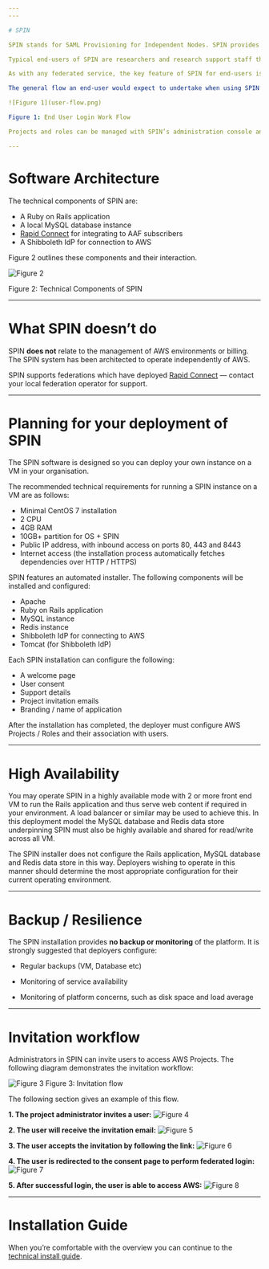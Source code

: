 ```yaml
---
---

# SPIN

SPIN stands for SAML Provisioning for Independent Nodes. SPIN provides a means for subscribers of an Identity Federation to provide  [Amazon Web Services](http://aws.amazon.com/) access to their end-users.

Typical end-users of SPIN are researchers and research support staff that need to login to the AWS administrative console in order to control resources such as EC2 instances and S3 storage. SPIN may also be used to assist with limiting access to specific parts of the AWS administrative console by linking end-users federated credentials to AWS Identity and Access Management (IAM) roles. Finally SPIN assists with login when end-users are working on several projects concurrently and thus require access to several different AWS administrative consoles.

As with any federated service, the key feature of SPIN for end-users is usage of their well known institutional credentials to access AWS without the need to be issued new, less often used and thus easily forgotten credentials, for each AWS administrative console they require access to.

The general flow an end-user would expect to undertake when using SPIN to the AWS administrative console is outlined in figure 1 below:

![Figure 1](user-flow.png)

Figure 1: End User Login Work Flow

Projects and roles can be managed with SPIN’s administration console and [RESTful API](http://ausaccessfed.github.io/spin/doc/api/v1/overview.html).

---
```


# Software Architecture

The technical components of SPIN are:

* A Ruby on Rails application
* A local MySQL database instance
* [Rapid Connect](https://rapid.aaf.edu.au/) for integrating to AAF subscribers
* A Shibboleth IdP for connection to AWS

Figure 2  outlines these components and their interaction.

![Figure 2](architecture.png)

Figure 2: Technical Components of SPIN

---

# What SPIN doesn’t do

SPIN **does not** relate to the management of AWS environments or billing. The SPIN system has been architected to operate independently of AWS.

SPIN supports federations which have deployed [Rapid Connect](https://rapid.aaf.edu.au/) — contact your local federation operator for support.

---

# Planning for your deployment of SPIN

The SPIN software is designed so you can deploy your own instance on a VM in your organisation. 

The recommended technical requirements for running a SPIN instance on a VM are as follows:

* Minimal CentOS 7 installation
* 2 CPU
* 4GB RAM
* 10GB+ partition for OS + SPIN
* Public IP address, with inbound access on ports 80, 443 and 8443
* Internet access (the installation process automatically fetches dependencies over HTTP / HTTPS)

SPIN features an automated installer. The following components will be installed and configured:

* Apache
* Ruby on Rails application
* MySQL instance
* Redis instance
* Shibboleth IdP for connecting to AWS
* Tomcat (for Shibboleth IdP)

Each SPIN installation can configure the following:

* A welcome page
* User consent
* Support details
* Project invitation emails
* Branding / name of application

After the installation has completed, the deployer must configure AWS Projects / Roles and their association with users.

---

# High Availability

You may operate SPIN in a highly available mode with 2 or more front end VM to run the Rails application and thus serve web content if required in your environment. A load balancer or similar may be used to achieve this. In this deployment model the MySQL database and Redis data store underpinning SPIN must also be highly available and shared for read/write across all VM.

The SPIN installer does not configure the Rails application, MySQL database and Redis data store in this way. Deployers wishing to operate in this manner should determine the most appropriate configuration for their current operating environment.

---

# Backup / Resilience

The SPIN installation provides **no backup or monitoring** of the platform. It is strongly suggested that deployers configure:

* Regular backups (VM, Database etc)

* Monitoring of service availability

* Monitoring of platform concerns, such as disk space and load average

---

# Invitation workflow

Administrators in SPIN can invite users to access AWS Projects. The following diagram demonstrates the invitation workflow:

![Figure 3](invitation-flow.png)
Figure 3: Invitation flow

The following section gives an example of this flow.

**1. The project administrator invites a user:**
![Figure 4](invitation-flow_grant_access.png)

**2. The user will receive the invitation email:**
![Figure 5](invitation-flow_receive-email.png)

**3. The user accepts the invitation by following the link:**
![Figure 6](invitation-flow_accept-invitation.png)

**4. The user is redirected to the consent page to perform federated login:**
![Figure 7](invitation-flow_redirect-consent.png)

**5. After successful login, the user is able to access AWS:**
![Figure 8](invitation-flow_access-aws.png)

---
# Installation Guide

When you’re comfortable with the overview you can continue to the [technical install guide](detailed_guide.html).


